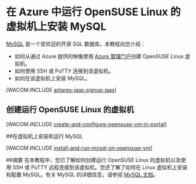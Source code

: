 <properties linkid="virtual-machines-linux-mysql-use-opensuse" urlDisplayName="Install MongoDB" pageTitle="在 Azure 中运行 CentOS Linux 的虚拟机上安装 MongoDB" metaKeywords="Azure, MongoDB" description="了解如何在 Azure 中的虚拟机上安装 Mongo DB。" metaCanonical="" services="" documentationCenter="" title="Install MongoDB on a virtual machine running CentOS Linux in Azure" authors="" solutions="" manager="" editor="" />
<tags ms.service=""
    ms.date="12/12/2014"
    wacn.date=""
    />

# 在 Azure 中运行 OpenSUSE Linux 的虚拟机上安装 MySQL

[MySQL][MySQL] 是一个受欢迎的开源 SQL 数据库。本教程向您介绍：

- 如何从通过 Azure 提供的映像使用 [Azure 管理门户][AzurePortal]创建 OpenSUSE Linux 虚拟机。
- 如何使用 SSH 或 PuTTY 连接到该虚拟机。
- 如何在该虚拟机上安装 MySQL。

[WACOM.INCLUDE [antares-iaas-signup-iaas](../includes/antares-iaas-signup-iaas.md)]

## 创建运行 OpenSUSE Linux 的虚拟机

[WACOM.INCLUDE [create-and-configure-opensuse-vm-in-portal](../includes/create-and-configure-opensuse-vm-in-portal.md)]

##在虚拟机上安装和运行 MySQL

[WACOM.INCLUDE [install-and-run-mysql-on-opensuse-vm](../includes/install-and-run-mysql-on-opensuse-vm.md)]

##摘要
在本教程中，您已了解如何创建运行 OpenSUSE Linux 的虚拟机以及使用 SSH 或 PuTTY 远程连接到该虚拟机。您还了解了如何在 Linux 虚拟机上安装和配置 MySQL。有关 MySQL 的详细信息，请参阅 [MySQL 文档][MySQLDocs]。

[MySQLDocs]: http://dev.mysql.com/doc/
[MySQL]: http://www.mysql.com
[AzurePortal]: http://manage.windowsazure.cn

